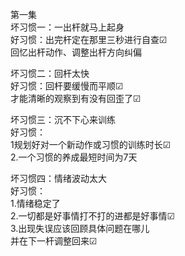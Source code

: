 第一集  
坏习惯一：一出杆就马上起身  
好习惯：出完杆定在那里三秒进行自查☑  
回忆出杆动作、调整出杆方向纠偏  
  
坏习惯二：回杆太快  
好习惯：回杆要缓慢而平顺☑  
才能清晰的观察到有没有回歪了☑  
  
坏习惯三：沉不下心来训练  
好习惯：  
1规划好对一个新动作或习惯的训练时长☑  
2.一个习惯的养成最短时间为7天  
  
坏习惯四：情绪波动太大  
好习惯：  
1.情绪稳定了  
2.一切都是好事情打不打的进都是好事情☑  
3.出现失误应该回顾具体问题在哪儿  
并在下一杆调整回来☑  

